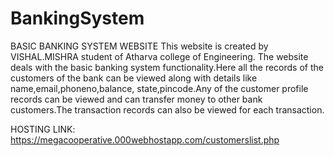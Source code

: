 # BankingSystem
BASIC BANKING SYSTEM WEBSITE
This website is created by VISHAL.MISHRA student of Atharva college of Engineering.
The website deals with the basic banking system functionality.Here all the records of
the customers of the bank can be viewed along with details like name,email,phoneno,balance,
state,pincode.Any of the customer profile records can be viewed and can transfer money to 
other bank customers.The transaction records can also be viewed for each transaction.
 
 
 HOSTING LINK: https://megacooperative.000webhostapp.com/customerslist.php

